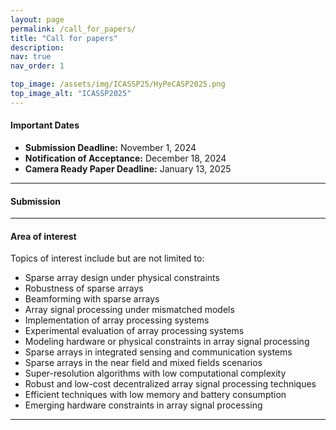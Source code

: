 ```yaml
---
layout: page
permalink: /call_for_papers/
title: "Call for papers"
description: 
nav: true
nav_order: 1

top_image: /assets/img/ICASSP25/HyPeCASP2025.png
top_image_alt: "ICASSP2025"
---
```


#### Important Dates
+ **Submission Deadline:**  November 1, 2024
+ **Notification of Acceptance:** December 18, 2024
+ **Camera Ready Paper Deadline:** January 13, 2025

---
#### Submission

---
#### Area of interest

Topics of interest include but are not limited to:

+ Sparse array design under physical constraints
+ Robustness of sparse arrays
+ Beamforming with sparse arrays
+ Array signal processing under mismatched models
+ Implementation of array processing systems
+ Experimental evaluation of array processing systems
+ Modeling hardware or physical constraints in array signal processing
+ Sparse arrays in integrated sensing and communication systems
+ Sparse arrays in the near field and mixed fields scenarios
+ Super-resolution algorithms with low computational complexity
+ Robust and low-cost decentralized array signal processing techniques
+ Efficient techniques with low memory and battery consumption
+ Emerging hardware constraints in array signal processing

---
